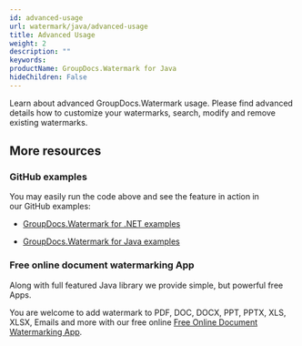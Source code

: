 ```yaml
---
id: advanced-usage
url: watermark/java/advanced-usage
title: Advanced Usage
weight: 2
description: ""
keywords: 
productName: GroupDocs.Watermark for Java
hideChildren: False
---
```

Learn about advanced GroupDocs.Watermark usage. Please find advanced details how to customize your watermarks, search, modify and remove existing watermarks.

## More resources

### GitHub examples

You may easily run the code above and see the feature in action in our GitHub examples:

*   [GroupDocs.Watermark for .NET examples](https://github.com/groupdocs-watermark/GroupDocs.Watermark-for-.NET)
    
*   [GroupDocs.Watermark for Java examples](https://github.com/groupdocs-watermark/GroupDocs.Watermark-for-Java)
    

### Free online document watermarking App

Along with full featured Java library we provide simple, but powerful free Apps.

You are welcome to add watermark to PDF, DOC, DOCX, PPT, PPTX, XLS, XLSX, Emails and more with our free online [Free Online Document Watermarking App](https://products.groupdocs.app/watermark).

